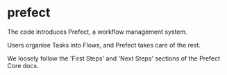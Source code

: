 # prefect

The code introduces Prefect, a workflow management system.

Users organise Tasks into Flows, and Prefect takes care of the rest.

We loosely follow the 'First Steps' and 'Next Steps' sections of the Prefect Core docs.
